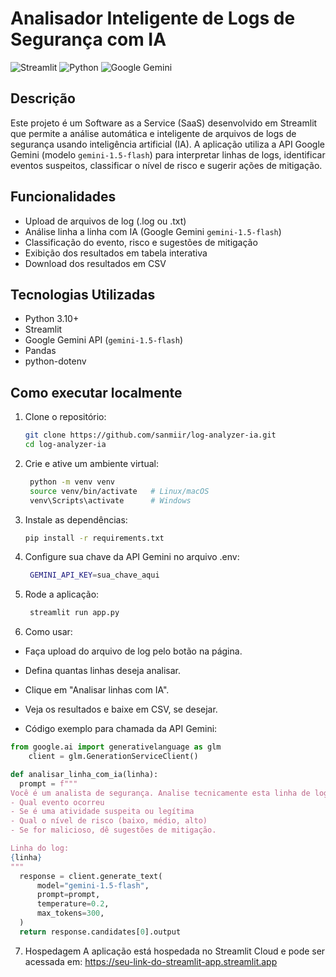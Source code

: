 # Analisador Inteligente de Logs de Segurança com IA

![Streamlit](https://img.shields.io/badge/streamlit-application-green)
![Python](https://img.shields.io/badge/python-3.10+-blue)
![Google Gemini](https://img.shields.io/badge/Google-Gemini--1.5--flash-brightgreen)

## Descrição

Este projeto é um Software as a Service (SaaS) desenvolvido em Streamlit que permite a análise automática e inteligente de arquivos de logs de segurança usando inteligência artificial (IA). A aplicação utiliza a API Google Gemini (modelo `gemini-1.5-flash`) para interpretar linhas de logs, identificar eventos suspeitos, classificar o nível de risco e sugerir ações de mitigação.

## Funcionalidades

- Upload de arquivos de log (.log ou .txt)
- Análise linha a linha com IA (Google Gemini `gemini-1.5-flash`)
- Classificação do evento, risco e sugestões de mitigação
- Exibição dos resultados em tabela interativa
- Download dos resultados em CSV

## Tecnologias Utilizadas

- Python 3.10+
- Streamlit
- Google Gemini API (`gemini-1.5-flash`)
- Pandas
- python-dotenv

## Como executar localmente

1. Clone o repositório:
   ```bash
   git clone https://github.com/sanmiir/log-analyzer-ia.git
   cd log-analyzer-ia
2. Crie e ative um ambiente virtual:
   ```bash
    python -m venv venv
    source venv/bin/activate   # Linux/macOS
    venv\Scripts\activate      # Windows

3. Instale as dependências:
    ```bash
    pip install -r requirements.txt
4. Configure sua chave da API Gemini no arquivo .env:
   ```bash
    GEMINI_API_KEY=sua_chave_aqui

5. Rode a aplicação:
   ```bash
    streamlit run app.py

6. Como usar:

  - Faça upload do arquivo de log pelo botão na página.

  - Defina quantas linhas deseja analisar.

  - Clique em "Analisar linhas com IA".

  - Veja os resultados e baixe em CSV, se desejar.

  - Código exemplo para chamada da API Gemini:
  ```python
from google.ai import generativelanguage as glm
      client = glm.GenerationServiceClient()

def analisar_linha_com_ia(linha):
    prompt = f"""
Você é um analista de segurança. Analise tecnicamente esta linha de log e diga:
- Qual evento ocorreu
- Se é uma atividade suspeita ou legítima
- Qual o nível de risco (baixo, médio, alto)
- Se for malicioso, dê sugestões de mitigação.

Linha do log:
{linha}
"""
    response = client.generate_text(
        model="gemini-1.5-flash",
        prompt=prompt,
        temperature=0.2,
        max_tokens=300,
    )
    return response.candidates[0].output
````
7. Hospedagem
A aplicação está hospedada no Streamlit Cloud e pode ser acessada em:
https://seu-link-do-streamlit-app.streamlit.app


    
